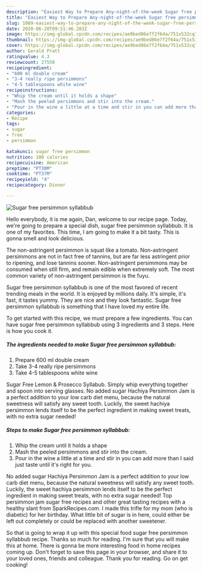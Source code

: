 ```yaml
---
description: "Easiest Way to Prepare Any-night-of-the-week Sugar free persimmon syllabbub"
title: "Easiest Way to Prepare Any-night-of-the-week Sugar free persimmon syllabbub"
slug: 1089-easiest-way-to-prepare-any-night-of-the-week-sugar-free-persimmon-syllabbub
date: 2020-06-20T09:51:46.283Z
image: https://img-global.cpcdn.com/recipes/ae9bed86e7f2f64a/751x532cq70/sugar-free-persimmon-syllabbub-recipe-main-photo.jpg
thumbnail: https://img-global.cpcdn.com/recipes/ae9bed86e7f2f64a/751x532cq70/sugar-free-persimmon-syllabbub-recipe-main-photo.jpg
cover: https://img-global.cpcdn.com/recipes/ae9bed86e7f2f64a/751x532cq70/sugar-free-persimmon-syllabbub-recipe-main-photo.jpg
author: Gerald Pratt
ratingvalue: 4.3
reviewcount: 27550
recipeingredient:
- "600 ml double cream"
- "3-4 really ripe persimmons"
- "4-5 tablespoons white wine"
recipeinstructions:
- "Whip the cream until it holds a shape"
- "Mash the peeled persimmons and stir into the cream."
- "Pour in the wine a little at a time and stir in you can add more than I said just taste until it&#39;s right for you."
categories:
- Recipe
tags:
- sugar
- free
- persimmon

katakunci: sugar free persimmon 
nutrition: 100 calories
recipecuisine: American
preptime: "PT30M"
cooktime: "PT37M"
recipeyield: "4"
recipecategory: Dinner

---
```



![Sugar free persimmon syllabbub](https://img-global.cpcdn.com/recipes/ae9bed86e7f2f64a/751x532cq70/sugar-free-persimmon-syllabbub-recipe-main-photo.jpg)

Hello everybody, it is me again, Dan, welcome to our recipe page. Today, we're going to prepare a special dish, sugar free persimmon syllabbub. It is one of my favorites. This time, I am going to make it a bit tasty. This is gonna smell and look delicious.

The non-astringent persimmon is squat like a tomato. Non-astringent persimmons are not in fact free of tannins, but are far less astringent prior to ripening, and lose tannins sooner. Non-astringent persimmons may be consumed when still firm, and remain edible when extremely soft. The most common variety of non-astringent persimmon is the fuyu.

Sugar free persimmon syllabbub is one of the most favored of recent trending meals in the world. It is enjoyed by millions daily. It's simple, it's fast, it tastes yummy. They are nice and they look fantastic. Sugar free persimmon syllabbub is something that I have loved my entire life.


To get started with this recipe, we must prepare a few ingredients. You can have sugar free persimmon syllabbub using 3 ingredients and 3 steps. Here is how you cook it.

<!--inarticleads1-->

##### The ingredients needed to make Sugar free persimmon syllabbub:

1. Prepare 600 ml double cream
1. Take 3-4 really ripe persimmons
1. Take 4-5 tablespoons white wine


Sugar Free Lemon &amp; Prosecco Syllabub. Simply whip everything together and spoon into serving glasses. No added sugar Hachiya Persimmon Jam is a perfect addition to your low carb diet menu, because the natural sweetness will satisfy any sweet tooth. Luckily, the sweet hachiya persimmon lends itself to be the perfect ingredient in making sweet treats, with no extra sugar needed! 

<!--inarticleads2-->

##### Steps to make Sugar free persimmon syllabbub:

1. Whip the cream until it holds a shape
1. Mash the peeled persimmons and stir into the cream.
1. Pour in the wine a little at a time and stir in you can add more than I said just taste until it&#39;s right for you.


No added sugar Hachiya Persimmon Jam is a perfect addition to your low carb diet menu, because the natural sweetness will satisfy any sweet tooth. Luckily, the sweet hachiya persimmon lends itself to be the perfect ingredient in making sweet treats, with no extra sugar needed! Top persimmon jam sugar free recipes and other great tasting recipes with a healthy slant from SparkRecipes.com. I made this trifle for my mom (who is diabetic) for her birthday. What little bit of sugar is in here, could either be left out completely or could be replaced with another sweetener. 

So that is going to wrap it up with this special food sugar free persimmon syllabbub recipe. Thanks so much for reading. I'm sure that you will make this at home. There is gonna be more interesting food in home recipes coming up. Don't forget to save this page in your browser, and share it to your loved ones, friends and colleague. Thank you for reading. Go on get cooking!
